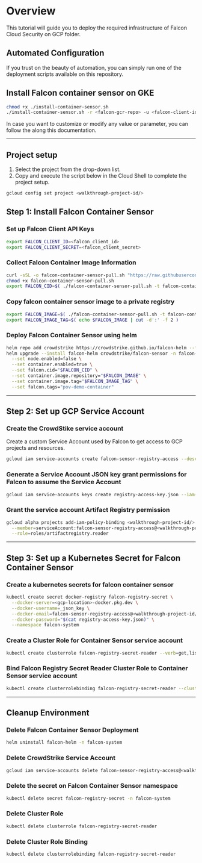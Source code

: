 # Overview

<walkthrough-tutorial-duration duration="10"></walkthrough-tutorial-duration>

This tutorial will guide you to deploy the required infrastructure of Falcon Cloud Security on GCP folder.

## Automated Configuration

If you trust on the beauty of automation, you can simply run one of the deployment scripts available on this repository.

## Install Falcon container sensor on GKE

```sh
chmod +x ./install-container-sensor.sh
./install-container-sensor.sh -r <falcon-gcr-repo> -u <falcon-client-id> -s <falcon-client-secret>
```

In case you want to customize or modify any value or parameter, you can follow the along this documentation.

--------------------------------

## Project setup

1. Select the project from the drop-down list.
2. Copy and execute the script below in the Cloud Shell to complete the project setup.

<walkthrough-project-setup></walkthrough-project-setup>

```sh
gcloud config set project <walkthrough-project-id/>
```

## Step 1: Install Falcon Container Sensor

### Set up Falcon Client API Keys

```sh
export FALCON_CLIENT_ID=<falcon_client_id>
export FALCON_CLIENT_SECRET=<falcon_client_secret>
```

### Collect Falcon Container Image Information

```sh
curl -sSL -o falcon-container-sensor-pull.sh "https://raw.githubusercontent.com/CrowdStrike/falcon-scripts/main/bash/containers/falcon-container-sensor-pull/falcon-container-sensor-pull.sh"
chmod +x falcon-container-sensor-pull.sh
export FALCON_CID=$( ./falcon-container-sensor-pull.sh -t falcon-container --get-cid )
```

### Copy falcon container sensor image to a private registry

```sh
export FALCON_IMAGE=$( ./falcon-container-sensor-pull.sh -t falcon-container -c <falcon-gcr-repo> )
export FALCON_IMAGE_TAG=$( echo $FALCON_IMAGE | cut -d':' -f 2 )
```

### Deploy Falcon Container Sensor using helm

```sh
helm repo add crowdstrike https://crowdstrike.github.io/falcon-helm --force-update
helm upgrade --install falcon-helm crowdstrike/falcon-sensor -n falcon-system --create-namespace \
  --set node.enabled=false \
  --set container.enabled=true \
  --set falcon.cid="$FALCON_CID" \
  --set container.image.repository="$FALCON_IMAGE" \
  --set container.image.tag="$FALCON_IMAGE_TAG" \
  --set falcon.tags="pov-demo-container"
```

--------------------------------

## Step 2: Set up GCP Service Account

### Create the CrowdStike service account

Create a custom Service Account used by Falcon to get access to GCP projects and resources.

```sh
gcloud iam service-accounts create falcon-sensor-registry-access --description="GCP service account to allow Falcon Container Sensor to access private registries" --display-name="CrowdStrike Sensor Registry Access"
```

### Generate a Service Account JSON key grant permissions for Falcon to assume the Service Account

```sh
gcloud iam service-accounts keys create registry-access-key.json --iam-account=falcon-sensor-registry-access@<walkthrough-project-id/>.iam.gserviceaccount.com
```

### Grant the service account Artifact Registry permission

```sh
gcloud alpha projects add-iam-policy-binding <walkthrough-project-id/> \
  --member=serviceAccount:falcon-sensor-registry-access@<walkthrough-project-id/>.iam.gserviceaccount.com \
  --role=roles/artifactregistry.reader
```

--------------------------------

## Step 3: Set up a Kubernetes Secret for Falcon Container Sensor

### Create a kubernetes secrets for falcon container sensor

```sh
kubectl create secret docker-registry falcon-registry-secret \
  --docker-server=<gcp-location>-docker.pkg.dev \
  --docker-username=_json_key \
  --docker-email=falcon-sensor-registry-access@<walkthrough-project-id/>.iam.gserviceaccount.com \
  --docker-password="$(cat registry-access-key.json)" \
  --namespace falcon-system
```

### Create a Cluster Role for Container Sensor service account

```sh
kubectl create clusterrole falcon-registry-secret-reader --verb=get,list --resource=secrets --resource-name=falcon-registry-secret
```

### Bind Falcon Registry Secret Reader Cluster Role to Container Sensor service account

```sh
kubectl create clusterrolebinding falcon-registry-secret-reader --clusterrole=falcon-registry-secret-reader --serviceaccount=falcon-system:crowdstrike-falcon-sa--resource-name=falcon-registry-secret
```

--------------------------------

## Cleanup Environment

### Delete Falcon Container Sensor Deployment

```sh
helm uninstall falcon-helm -n falcon-system
```

### Delete CrowdStrike Service Account

```sh
gcloud iam service-accounts delete falcon-sensor-registry-access@<walkthrough-project-id/>.iam.gserviceaccount.com
```

### Delete the secret on Falcon Container Sensor namespace

```sh
kubectl delete secret falcon-registry-secret -n falcon-system
```

### Delete Cluster Role

```sh
kubectl delete clusterrole falcon-registry-secret-reader 
```

### Delete Cluster Role Binding

```sh
kubectl delete clusterrolebinding falcon-registry-secret-reader
```
